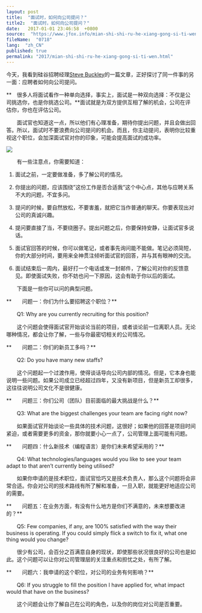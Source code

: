 ```yaml
---
layout: post
title:  "面试时，如何向公司提问？"
title2:  "面试时，如何向公司提问？"
date:   2017-01-01 23:46:58  +0800
source:  "https://www.jfox.info/mian-shi-shi-ru-he-xiang-gong-si-ti-wen.html"
fileName:  "0718"
lang:  "zh_CN"
published: true
permalink: "2017/mian-shi-shi-ru-he-xiang-gong-si-ti-wen.html"
---
```


今天，我看到硅谷招聘经理[Steve Buckley](/url.php?_src=&amp;isencode=1&amp;content=dGltZT0xNDI1NDc4MTAyOTQ3JnVybD1odHRwJTNBJTJGJTJGdm9sdHN0ZXZlLmJsb2dzcG90LmNvbSUyRjIwMTElMkYxMiUyRmFzc2Vzc2luZy1jb21wYW55LXF1ZXN0aW9ucy15b3UtbmVlZC10by5odG1s)的一篇文章，正好探讨了同一件事的另一面：应聘者如何向公司提问。

**　很多人将面试看作一种单向选择，事实上，面试是一种双向选择：不仅是公司挑选你，也是你挑选公司。**面试就是为双方提供互相了解的机会，公司在评估你，你也在评估公司。

　　面试官也知道这一点，所以他们有心理准备，期待你提出问题，并且会做出回答。所以，面试时不要浪费向公司提问的机会。而且，你主动提问，表明你比较重视这个职位，会加深面试官对你的印象，可能会提高面试的成功率。

![](237c488.jpg)

　　有一些注意点，你需要知道：

1. 面试之前，一定要做准备，多了解公司的情况。

2. 你提出的问题，应该围绕”这份工作是否合适我”这个中心点，其他与应聘关系不大的问题，不宜多问。

3. 提问的时候，要自然放松，不要害羞，就把它当作普通的聊天。你要表现出对公司的真诚兴趣。

4. 提问要直接了当，不要绕圈子。提出问题之后，你要保持安静，让面试官多说话。

5. 面试官回答的时候，你可以做笔记，或者事先询问能不能做。笔记必须简短，你的大部分时间，要用来全神贯注倾听面试官的回答，并与其有眼神的交流。

6. 面试结束后一周内，最好打一个电话或发一封邮件，了解公司对你的反馈意见。即使面试失败，你不妨也问一下原因，这会有助于你以后的面试。

　　下面是一些你可以问的典型问题。

**　　问题一：你们为什么要招聘这个职位？**

　　Q1: Why are you currently recruiting for this position?

　　这个问题会使得面试官开始谈论当前的项目，或者谈论前一位离职人员。无论哪种情况，都会让你了解，一些与你最密切相关的公司情况。

**　　问题二：你们的新员工多吗？**

　　Q2: Do you have many new staffs?

　　这个问题起一个过渡作用，使得谈话导向公司内部的情况。但是，它本身也能说明一些问题。如果公司成立已经超过四年，又没有新项目，但是新员工却很多，这往往说明公司文化不是很健康。

**　　问题三：你们公司（团队）目前面临的最大挑战是什么？**

　　Q3: What are the biggest challenges your team are facing right now?

　　如果面试官开始谈论一些具体的技术问题，这很好；如果他的回答是项目时间紧迫，或者需要更多的资金，那你就要小心一点了，公司管理上面可能有问题。

**　　问题四：什么新技术（编程语言）是你们未来希望采用的？**

　　Q4: What technologies/languages would you like to see your team adapt to that aren’t currently being utilised?

　　如果你申请的是技术职位，面试官恰巧又是技术负责人，那么这个问题将会非常合适。你会对公司的技术路线有所了解和准备，一旦入职，就能更好地适应公司的需要。

**　　问题五：在业务方面，有没有什么地方是你们不满意的，未来想要改进的？**

　　Q5: Few companies, if any, are 100% satisfied with the way their business is operating. If you could simply flick a switch to fix it, what one thing would you change?

　　很少有公司，会百分之百满意自身的现状，即使那些状况很良好的公司也是如此。这个问题可以让你对公司管理层的关注重点和担忧之处，有所了解。

**　　问题六：我申请的这个职位，对公司的业务有何影响？**

　　Q6: If you struggle to fill the position I have applied for, what impact would that have on the business?

　　这个问题会让你了解自己在公司的角色，以及你的岗位对公司是否重要。
